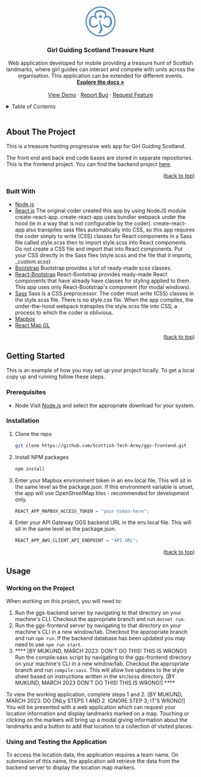 <div id="top"></div>
<!--
*** This README is adapted from the Best-README-Template by othneildrew.
*** @ https://github.com/othneildrew/Best-README-Template
-->

<!-- PROJECT SHIELDS -->
<!--
*** Note from the original template author:
*** I'm using markdown "reference style" links for readability.
*** Reference links are enclosed in brackets [ ] instead of parentheses ( ).
*** See the bottom of this document for the declaration of the reference variables
*** for contributors-url, forks-url, etc. This is an optional, concise syntax you may use.
*** https://www.markdownguide.org/basic-syntax/#reference-style-links
-->

<!-- [![Contributors][contributors-shield]][contributors-url]
[![Forks][forks-shield]][forks-url]
[![Stargazers][stars-shield]][stars-url]
[![Issues][issues-shield]][issues-url]
[![MIT License][license-shield]][license-url]
[![LinkedIn][linkedin-shield]][linkedin-url] -->

<!-- PROJECT LOGO -->
<br />
<div align="center">
  <a href="https://github.com/Scottish-Tech-Army/ggs-frontend">
    <img src="src/assets/images/gg-logo.png" alt="Logo" width="auto" height="80">
  </a>

<h3 align="center">Girl Guiding Scotland Treasure Hunt</h3>

  <p align="center">
    Web application developed for mobile providing a treasure hunt of Scottish landmarks, where girl guides can interact and compete with units across the organisation. This application can be extended for different events.
    <br />
    <a href="https://github.com/Scottish-Tech-Army/ggs-frontend"><strong>Explore the docs »</strong></a>
    <br />
    <br />
    <a href="https://github.com/Scottish-Tech-Army/ggs-frontend">View Demo</a>
    ·
    <a href="https://github.com/Scottish-Tech-Army/ggs-frontend/issues">Report Bug</a>
    ·
    <a href="https://github.com/Scottish-Tech-Army/ggs-frontend/issues">Request Feature</a>
  </p>
</div>

<!-- TABLE OF CONTENTS -->
<details>
  <summary>Table of Contents</summary>
  <ol>
    <li>
      <a href="#about-the-project">About The Project</a>
      <ul>
        <li><a href="#built-with">Built With</a></li>
      </ul>
    </li>
    <li>
      <a href="#getting-started">Getting Started</a>
      <ul>
        <li><a href="#prerequisites">Prerequisites</a></li>
        <li><a href="#installation">Installation</a></li>
      </ul>
    </li>
    <li><a href="#usage">Usage</a></li>
    <!-- <li><a href="#roadmap">Roadmap</a></li>
    <li><a href="#contributing">Contributing</a></li>
    <li><a href="#license">License</a></li>
    <li><a href="#contact">Contact</a></li>
    <li><a href="#acknowledgments">Acknowledgments</a></li> -->
  </ol>
</details>
<br>

<!-- ABOUT THE PROJECT -->

## About The Project

<p>This is a treasure hunting progressive web app for Girl Guiding Scotland.</p>
<p>The front end and back end code bases are stored in separate repositories. This is the frontend project. You can find the backend project <a href="https://github.com/Scottish-Tech-Army/ggs-backend">here</a>.</p>

<!-- [![Product Name Screen Shot][product-screenshot]](https://example.com) -->

<!-- Here's a blank template to get started: To avoid retyping too much info. Do a search and replace with your text editor for the following: `github_username`, `repo_name`, `twitter_handle`, `linkedin_username`, `email`, `email_client`, `project_title`, `project_description` -->

<p align="right">(<a href="#top">back to top</a>)</p>

### Built With

- [Node.js](https://nodejs.org/en/)
- [React.js](https://reactjs.org/) 
The original coder created this app by using NodeJS module create-react-app.
create-react-app uses bundler webpack under the hood (ie in a way that is 
not configurable by the coder). create-react-app also transpiles sass files
automatically into CSS, so this app requires the coder simply to write (CSS) 
classes for React components in a Sass file called style.scss then to import 
style.scss into React components. Do not create a CSS file and import that 
into React components. Put your CSS directly in the Sass files (style.scss
and the file that it imports, _custom.scss)
- [Bootstrap](https://getbootstrap.com)
Bootstrap provides a lot of ready-made scss classes.
- [React-Bootstrap](https://getbootstrap.com)
React-Bootstrap provides ready-made React components that have already have
classes for styling applied to them. This app uses only React-Bootstrap's 
<Modal> component (for modal windows).
- [Sass](https://sass-lang.com/dart-sass)
Sass is a CSS preprocessor. The coder must write (CSS) classes in the 
style.scss file. There is no style.css file. When the app compiles, 
the under-the-hood webpack transpiles the style.scss file into CSS, a 
process to which the coder is oblivious. 
- [Mapbox](https://www.mapbox.com/)
- [React Map GL](https://visgl.github.io/react-map-gl/)

<p align="right">(<a href="#top">back to top</a>)</p>

<!-- GETTING STARTED -->

## Getting Started

This is an example of how you may set up your project locally.
To get a local copy up and running follow these steps.

### Prerequisites

- Node
  Visit [Node.js](https://nodejs.org/en/download/) and select the appropriate download for your system.

### Installation

1. Clone the repo
   ```sh
   git clone https://github.com/Scottish-Tech-Army/ggs-frontend.git
   ```
2. Install NPM packages
   ```sh
   npm install
   ```
3. Enter your Mapbox environment token in an env.local file. This will sit in the same level as the package.json. If this environment variable is unset, the app will use OpenStreetMap tiles - recommended for development only.

   ```js
   REACT_APP_MAPBOX_ACCESS_TOKEN = "your-token-here";
   ```

4. Enter your API Gateway GGS backend URL in the env.local file. This will sit in the same level as the package.json.
   ```js
   REACT_APP_AWS_CLIENT_API_ENDPOINT = "API URL";
   ```

<p align="right">(<a href="#top">back to top</a>)</p>

<!-- USAGE EXAMPLES -->

## Usage

### Working on the Project

When working on this project, you will need to:

1. Run the ggs-backend server by navigating to that directory on your machine's CLI. Checkout the appropriate branch and run `dotnet run`.
2. Run the ggs-frontend server by navigating to that directory on your machine's CLI in a new window/tab. Checkout the appropriate branch and run `npm run`. If the backend database has been updated you may need to use `npm run start`.
3. **** [BY MUKUND, MARCH 2023: DON'T DO THIS! THIS IS WRONG!] Run the compile:sass script by navigating to the ggs-frontend directory on your machine's CLI in a new window/tab. Checkout the appropriate branch and run `compile:sass`. This will allow live updates to the style sheet based on instructions written in the src/scss directory. [BY MUKUND, MARCH 2023 DON'T DO THIS! THIS IS WRONG!] ****

To view the working application, complete steps 1 and 2. [BY MUKUND, MARCH 2023: DO ONLy STEPS 1 AND 2. IGNORE STEP 3; IT'S WRONG!]
You will be presented with a web application which can request your location information and display landmarks marked on a map. Touching or clicking on the markers will bring up a modal giving information about the landmarks and a button to add that location to a collection of visited places.

### Using and Testing the Application

To access the location data, the application requires a team name. On submission of this name, the application will retrieve the data from the backend server to display the location map markers.
